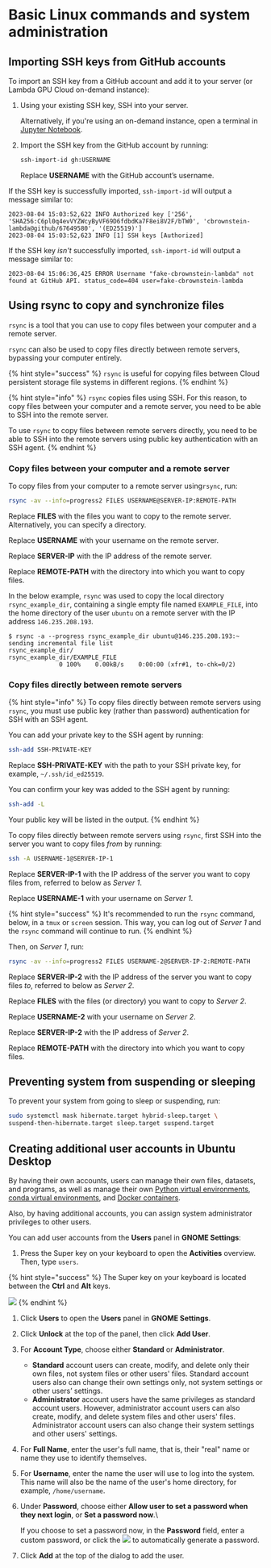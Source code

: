 # Basic Linux commands and system administration

## Importing SSH keys from GitHub accounts

To import an SSH key from a GitHub account and add it to your server (or Lambda GPU Cloud on-demand instance):

1.  Using your existing SSH key, SSH into your server.

    Alternatively, if you're using an on-demand instance, open a terminal in [Jupyter Notebook](https://docs.lambdalabs.com/cloud/open-jupyter-notebook/).
2.  Import the SSH key from the GitHub account by running:

    ```bash
    ssh-import-id gh:USERNAME
    ```

    Replace **USERNAME** with the GitHub account’s username.

If the SSH key is successfully imported, `ssh-import-id` will output a message similar to:

```
2023-08-04 15:03:52,622 INFO Authorized key ['256', 'SHA256:C6pl0q4evVYZWcyByVF69D6fdbdKa7F8ei8V2F/bTW0', 'cbrownstein-lambda@github/67649580', '(ED25519)']
2023-08-04 15:03:52,623 INFO [1] SSH keys [Authorized]
```

If the SSH key _isn't_ successfully imported, `ssh-import-id` will output a message similar to:

```
2023-08-04 15:06:36,425 ERROR Username "fake-cbrownstein-lambda" not found at GitHub API. status_code=404 user=fake-cbrownstein-lambda
```

## Using rsync to copy and synchronize files

`rsync` is a tool that you can use to copy files between your computer and a remote server.

`rsync` can also be used to copy files directly between remote servers, bypassing your computer entirely.

{% hint style="success" %}
`rsync` is useful for copying files between Cloud persistent storage file systems in different regions.
{% endhint %}

{% hint style="info" %}
`rsync` copies files using SSH. For this reason, to copy files between your computer and a remote server, you need to be able to SSH into the remote server.

To use `rsync` to copy files between remote servers directly, you need to be able to SSH into the remote servers using public key authentication with an SSH agent.
{% endhint %}

### Copy files between your computer and a remote server

To copy files from your computer to a remote server using`rsync`, run:

```bash
rsync -av --info=progress2 FILES USERNAME@SERVER-IP:REMOTE-PATH
```

Replace **FILES** with the files you want to copy to the remote server. Alternatively, you can specify a directory.

Replace **USERNAME** with your username on the remote server.

Replace **SERVER-IP** with the IP address of the remote server.

Replace **REMOTE-PATH** with the directory into which you want to copy files.

In the below example, `rsync` was used to copy the local directory `rsync_example_dir`, containing a single empty file named `EXAMPLE_FILE`, into the home directory of the user `ubuntu` on a remote server with the IP address `146.235.208.193`.

```
$ rsync -a --progress rsync_example_dir ubuntu@146.235.208.193:~
sending incremental file list
rsync_example_dir/
rsync_example_dir/EXAMPLE_FILE
              0 100%    0.00kB/s    0:00:00 (xfr#1, to-chk=0/2)
```

### Copy files directly between remote servers

{% hint style="info" %}
To copy files directly between remote servers using `rsync`, you must use public key (rather than password) authentication for SSH with an SSH agent.

You can add your private key to the SSH agent by running:

```bash
ssh-add SSH-PRIVATE-KEY
```

Replace **SSH-PRIVATE-KEY** with the path to your SSH private key, for example, `~/.ssh/id_ed25519`.

You can confirm your key was added to the SSH agent by running:

```bash
ssh-add -L
```

Your public key will be listed in the output.
{% endhint %}

To copy files directly between remote servers using `rsync`, first SSH into the server you want to copy files _from_ by running:

```bash
ssh -A USERNAME-1@SERVER-IP-1
```

Replace **SERVER-IP-1** with the IP address of the server you want to copy files from, referred to below as _Server 1_.

Replace **USERNAME-1** with your username on _Server 1_.

{% hint style="success" %}
It's recommended to run the `rsync` command, below, in a `tmux` or `screen` session. This way, you can log out of _Server 1_ and the `rsync` command will continue to run.
{% endhint %}

Then, on _Server 1_, run:

```bash
rsync -av --info=progress2 FILES USERNAME-2@SERVER-IP-2:REMOTE-PATH
```

Replace **SERVER-IP-2** with the IP address of the server you want to copy files _to_, referred to below as _Server 2_.

Replace **FILES** with the files (or directory) you want to copy to _Server 2_.

Replace **USERNAME-2** with your username on _Server 2_.

Replace **SERVER-IP-2** with the IP address of _Server 2_.

Replace **REMOTE-PATH** with the directory into which you want to copy files.

## Preventing system from suspending or sleeping

To prevent your system from going to sleep or suspending, run:

```sh
sudo systemctl mask hibernate.target hybrid-sleep.target \
suspend-then-hibernate.target sleep.target suspend.target
```

## Creating additional user accounts in Ubuntu Desktop

By having their own accounts, users can manage their own files, datasets, and programs, as well as manage their own [Python virtual environments](https://docs.lambdalabs.com/linux/create-python-virtual-environment/), [conda virtual environments](https://docs.lambdalabs.com/linux/create-conda-virtual-environment/), and [Docker containers](https://docs.lambdalabs.com/linux/install-docker-run-container/).

Also, by having additional accounts, you can assign system administrator privileges to other users.

You can add user accounts from the **Users** panel in **GNOME Settings**:

1. Press the Super key on your keyboard to open the **Activities** overview. Then, type `users`.

{% hint style="success" %}
The Super key on your keyboard is located between the **Ctrl** and **Alt** keys.

![](https://docs.lambdalabs.com/lib/images/super-key.svg)
{% endhint %}

1. Click **Users** to open the **Users** panel in **GNOME Settings**.
2. Click **Unlock** at the top of the panel, then click **Add User**.
3. For **Account Type**, choose either **Standard** or **Administrator**.
   * **Standard** account users can create, modify, and delete only their own files, not system files or other users' files. Standard account users also can change their own settings only, not system settings or other users’ settings.
   * **Administrator** account users have the same privileges as standard account users. However, administrator account users can also create, modify, and delete system files and other users' files. Administrator account users can also change their system settings and other users' settings.
4. For **Full Name**, enter the user's full name, that is, their "real" name or name they use to identify themselves.
5. For **Username**, enter the name the user will use to log into the system. This name will also be the name of the user's home directory, for example, `/home/username`.
6.  Under **Password**, choose either **Allow user to set a password when they next login**, or **Set a password now**.\


    If you choose to set a password now, in the **Password** field, enter a custom password, or click the ![](https://docs.lambdalabs.com/lib/images/settings-symbolic.svg) to automatically generate a password.
7. Click **Add** at the top of the dialog to add the user.

